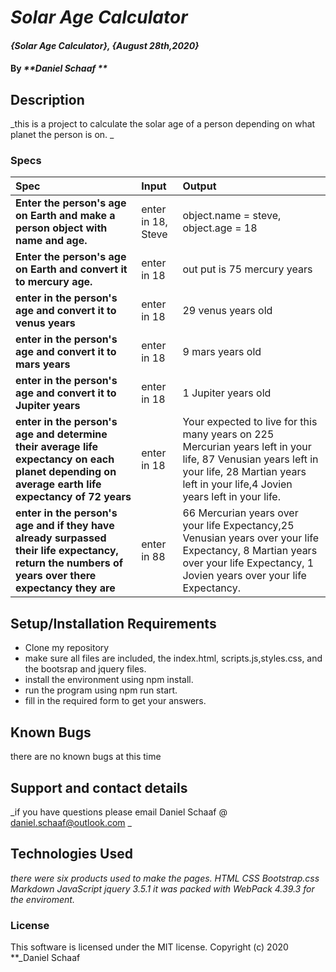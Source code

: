 # _Solar Age Calculator_

#### _{Solar Age Calculator}, {August 28th,2020}_

#### By _**Daniel Schaaf **_

## Description

_this is a project to calculate the solar age of a person depending on what planet the person is on.  _

### Specs
| Spec | Input | Output |
| :-------------     | :------------- | :------------- |
| **Enter the person's age on Earth and make a person object with name and age.** | enter in 18, Steve |object.name = steve, object.age = 18 |
| **Enter the person's age on Earth and convert it to mercury age.** | enter in 18 | out put is 75 mercury years |
| **enter in the person's age and convert it to venus years**  |  enter in 18 |29 venus years old |
| **enter in the person's age and convert it to mars years**  |  enter in 18 |9 mars years old |
| **enter in the person's age and convert it to Jupiter years**  |  enter in 18 | 1 Jupiter years old |
| **enter in the person's age and determine their average life expectancy on each planet depending on average earth life expectancy of 72 years**  |  enter in 18 |Your expected to live for this many years on 225 Mercurian years left in your life, 87 Venusian years left in your life, 28 Martian years left in your life,4 Jovien years left in your life.|
| **enter in the person's age and if they have already surpassed their life expectancy, return the numbers of years over there expectancy they are**  |  enter in 88 |  66 Mercurian years over your life Expectancy,25 Venusian years over your life Expectancy, 8 Martian years over your life Expectancy, 1 Jovien years over your life Expectancy.|


## Setup/Installation Requirements

* Clone my repository
* make sure all files are included, the index.html, scripts.js,styles.css, and the bootsrap and jquery files.
* install the environment using npm install.
* run the program using npm run start.
* fill in the required form to get your answers.











## Known Bugs

there are no known bugs at this time
## Support and contact details

_if you have questions please email Daniel Schaaf @ daniel.schaaf@outlook.com _

## Technologies Used

_there were six products used to make the pages. HTML CSS Bootstrap.css Markdown JavaScript jquery 3.5.1 it was packed with WebPack 4.39.3 for the enviroment._

### License

This software is licensed under the MIT license.
Copyright (c) 2020 **_Daniel Schaaf